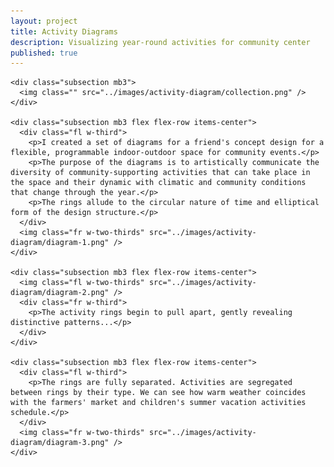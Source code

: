 ```yaml
---
layout: project
title: Activity Diagrams
description: Visualizing year-round activities for community center
published: true
---
```



<div class="section">
  <div class="section-content">

    <div class="subsection mb3">
      <img class="" src="../images/activity-diagram/collection.png" />
    </div>

    <div class="subsection mb3 flex flex-row items-center">
      <div class="fl w-third">
        <p>I created a set of diagrams for a friend's concept design for a flexible, programmable indoor-outdoor space for community events.</p>
        <p>The purpose of the diagrams is to artistically communicate the diversity of community-supporting activities that can take place in the space and their dynamic with climatic and community conditions that change through the year.</p>
        <p>The rings allude to the circular nature of time and elliptical form of the design structure.</p>
      </div>
      <img class="fr w-two-thirds" src="../images/activity-diagram/diagram-1.png" />
    </div>

    <div class="subsection mb3 flex flex-row items-center">
      <img class="fl w-two-thirds" src="../images/activity-diagram/diagram-2.png" />
      <div class="fr w-third">
        <p>The activity rings begin to pull apart, gently revealing distinctive patterns...</p>
      </div>
    </div>

    <div class="subsection mb3 flex flex-row items-center">
      <div class="fl w-third">
        <p>The rings are fully separated. Activities are segregated between rings by their type. We can see how warm weather coincides with the farmers' market and children's summer vacation activities schedule.</p>
      </div>
      <img class="fr w-two-thirds" src="../images/activity-diagram/diagram-3.png" />
    </div>
  </div>
</div>
